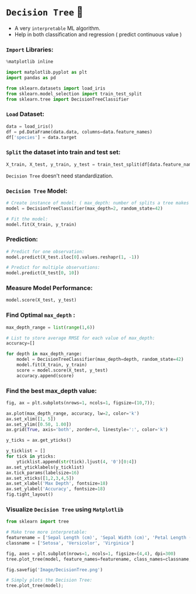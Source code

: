 # `Decision Tree` 🌳

- A very `interpretable` ML algorithm.
- Help in both classification and regression ( predict continuous value )

### `Import` Libraries:
```python
%matplotlib inline

import matplotlib.pyplot as plt
import pandas as pd

from sklearn.datasets import load_iris
from sklearn.model_selection import train_test_split
from sklearn.tree import DecisionTreeClassifier
```

### `Load` Dataset:
```python
data = load_iris()
df = pd.DataFrame(data.data, columns=data.feature_names)
df['species'] = data.target
```      

### `Split` the dataset into train and test set:
```python
X_train, X_test, y_train, y_test = train_test_split(df[data.feature_names], df['species'], random_state=42)
```

`Decision Tree` doesn't need standardization.

### `Decision Tree` Model:
```python
# Create instance of model: ( max_depth: number of splits a tree makes )
model = DecisionTreeClassifier(max_depth=2, random_state=42)

# Fit the model:
model.fit(X_train, y_train)
```

### Prediction:
```python
# Predict for one observation:
model.predict(X_test.iloc[0].values.reshapr(1, -1))

# Predict for multiple observations:
model.predict(X_test[0, 10])
```

### Measure Model Performance:
```python
model.score(X_test, y_test)
```

### Find Optimal `max_depth` :
```python
max_depth_range = list(range(1,6))

# List to store average RMSE for each value of max_depth:
accuracy=[]

for depth in max_depth_range:
    model = DecisionTreeClassifier(max_depth=depth, random_state=42)
    model.fit(X_train, y_train)
    score = model.score(X_test, y_test)
    accuracy.append(score)
```    

### Find the best max_depth value:
```python
fig, ax = plt.subplots(nrows=1, ncols=1, figsize=(10,7));

ax.plot(max_depth_range, accuracy, lw=2, color='k')
ax.set_xlim([1, 5])
ax.set_ylim([0.50, 1.00])
ax.grid(True, axis='both', zorder=0, linestyle=':', color='k')

y_ticks = ax.get_yticks()

y_ticklist = []
for tick in yticks:
    yticklist.append(str(tick).ljust(4, '0')[0:4])
ax.set_yticklabels(y_ticklist)
ax.tick_params(labelsize=16)
ax.set_xticks([1,2,3,4,5])
ax.set_xlabel('Max Depth', fontsize=18)
ax.set_ylabel('Accuracy', fontsize=18)
fig.tight_layout()
```

### Visualize `Decision Tree` using `Matplotlib` 
```python
from sklearn import tree

# Make tree more interpretable:
featurename = ['Sepal Length (cm)', 'Sepal Width (cm)', 'Petal Length (cm)', 'Petal Width (cm)']
classname = ['Setosa', 'Versicolor', 'Virginica']

fig, axes = plt.subplot(nrows=1, ncols=1, figsize=(4,4), dpi=300)
tree.plot_tree(model, feature_names=featurename, class_names=classname, filled=True)

fig.savefig('Image/DecisionTree.png')

# Simply plots the Decision Tree:
tree.plot_tree(model);
```
